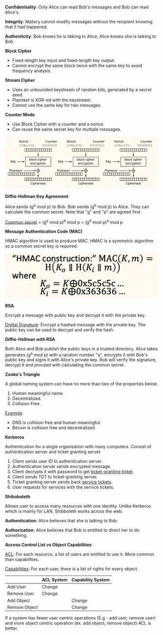 **Confidentiality**: Only Alice can read Bob's messages and Bob can read Alice's.

**Integrity**: Mallory cannot modify messages without the recipient knowing that it had happened.

**Authenticity**: Bob knows he is talking to Alice, Alice knows she is talking to Bob.

**Block Cipher**

- Fixed-length key input and fixed-length key output.
- Cannot encrypt the same block twice with the same key to avoid frequency analysis.

**Stream Cipher**

- Uses an unbounded keystream of random bits, generated by a secret seed.
- Plaintext is XOR-ed with the keystream.
- Cannot use the same key for two messages.

**Counter Mode**

- Use Block Cipher with a counter and a nonce.
- Can reuse the same secret key for multiple messages.

![](images/Pasted%20image%2020230430122855.png)

**Diffie-Hellman Key Agreement**

Alice sends (g<sup>a</sup> mod p) to Bob. Bob sends (g<sup>b</sup> mod p) to Alice. They can calculate the common secret. Note that "g" and "p" are agreed first.

<ins>Common secret</ins> = (g<sup>a</sup> mod p)<sup>b</sup> mod p = (g<sup>b</sup> mod p)<sup>a</sup> mod p

**Message Authentication Code (MAC)**

HMAC algorithm is used to produce MAC. HMAC is a symmetric algorithm so a common secret key is required.

![](images/Pasted%20image%2020230430124458.png)

**RSA**

Encrypt a message with public key and decrypt it with the private key.

<ins>Digital Signature</ins>: Encrypt a hashed message with the private key. The public key can be used to decrypt and verify the hash.

**Diffie-Hellman with RSA**

Both Alice and Bob publish the public keys in a trusted directory. Alice takes generates (g<sup>a</sup> mod p) with a random number "a", encrypts it with Bob's public key and signs it with Alice's private key. Bob will verify the signature, decrypt it and proceed with calculating the common secret.

**Zooko's Triangle**

A global naming system can have no more than two of the properties below.

1. Human meaningful name.
2. Decentralized.
3. Collision Free.

<ins>Example</ins>

- DNS is collision free and human meaningful.
- Bitcoin is collision free and decentralized.

**Kerberos**

Authentication for a single organization with many computers. Consist of authentication server and ticket granting server.

1. Client sends user ID to authentication server.
2. Authentication server sends encrypted message.
3. Client decrypts it with password to get <ins>ticket-granting ticket</ins>.
4. Client sends TGT to ticket-granting server.
5. Ticket granting server sends back <ins>service tickets</ins>.
6. User requests for services with the service tickets.

**Shiboboleth**

Allows user to access many resources with one identity. Unlike Kerberos which is mainly for LAN, Shibboleth works across the web.

**Authentication**: Alice believes that she is talking to Bob.

**Authorization**: Alice believes that Bob is entitled to direct her to do something.

**Access Control List vs Object Capabilities**

<ins>ACL</ins>: For each resource, a list of users are entitled to use it. More common than capabilities.

<ins>Capabilities</ins>: For each user, there is a list of rights for every object.

|               | ACL System | Capability System |
| ------------- | ---------- | ----------------- |
| Add User      | Change     |                   |
| Remove User   | Change     |                   |
| Add Object    |            | Change            |
| Remove Object |            | Change            |

If a system has fewer user centric operations (E.g - add user, remove user) and more object centric operation (ex. add object, remove object) ACL is better.